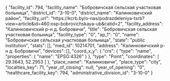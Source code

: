 {
    "facility_id": 794,
    "facility_name": "Бобровичская сельская участковая больница",
    "district_id": "3-10-0",
    "district_name": "Калинковичский район",
    "facility_url": "https:\/\/kcrb.by\/o-nas\/podrazdeleniya-tsrb?view=article&id=460:osp-bobrovichskaya-ub&catid=2",
    "facility_address": "Калинковичский р-н д. Бобровичи",
    "title": "Бобровичская сельская участковая больница",
    "facility_type": "0",
    "ap_1": "0",
    "name": "Бобровичская сельская участковая больница",
    "state": "public institution",
    "stats": [],
    "med_id": 10214701,
    "address": "Калинковичский р-н д. Бобровичи",
    "devices": [],
    "coord_x_y": {
        "crs": {
            "type": "name",
            "properties": {
                "name": "EPSG:4326"
            }
        },
        "type": "Point",
        "coordinates": [
            29.3643,
            52.2953
        ]
    },
    "place_name": "Калинковичи",
    "place_type": "city",
    "localties_key": 71,
    "year_of_closing": null,
    "year_of_opening": "0",
    "healthcare_facility_key": 794,
    "administrative_division_id": "3-10-0"
}